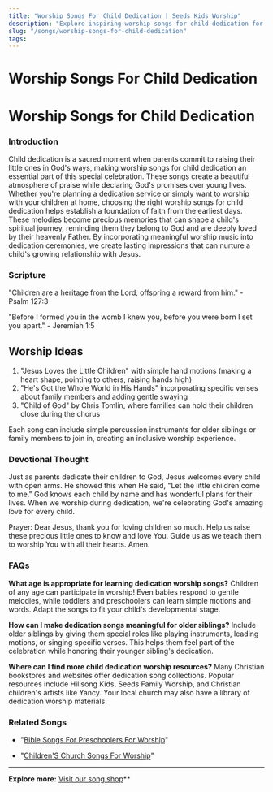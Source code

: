 ```yaml
---
title: "Worship Songs For Child Dedication | Seeds Kids Worship"
description: "Explore inspiring worship songs for child dedication for children's worship and faith development. Biblical music resources for families and ministry."
slug: "/songs/worship-songs-for-child-dedication"
tags:
---
```


# Worship Songs For Child Dedication

# Worship Songs for Child Dedication
### Introduction
Child dedication is a sacred moment when parents commit to raising their little ones in God's ways, making worship songs for child dedication an essential part of this special celebration. These songs create a beautiful atmosphere of praise while declaring God's promises over young lives. Whether you're planning a dedication service or simply want to worship with your children at home, choosing the right worship songs for child dedication helps establish a foundation of faith from the earliest days. These melodies become precious memories that can shape a child's spiritual journey, reminding them they belong to God and are deeply loved by their heavenly Father. By incorporating meaningful worship music into dedication ceremonies, we create lasting impressions that can nurture a child's growing relationship with Jesus.

### Scripture
"Children are a heritage from the Lord, offspring a reward from him." - Psalm 127:3

"Before I formed you in the womb I knew you, before you were born I set you apart." - Jeremiah 1:5

## Worship Ideas
1. "Jesus Loves the Little Children" with simple hand motions (making a heart shape, pointing to others, raising hands high)
2. "He's Got the Whole World in His Hands" incorporating specific verses about family members and adding gentle swaying
3. "Child of God" by Chris Tomlin, where families can hold their children close during the chorus

Each song can include simple percussion instruments for older siblings or family members to join in, creating an inclusive worship experience.

### Devotional Thought
Just as parents dedicate their children to God, Jesus welcomes every child with open arms. He showed this when He said, "Let the little children come to me." God knows each child by name and has wonderful plans for their lives. When we worship during dedication, we're celebrating God's amazing love for every child.

Prayer: Dear Jesus, thank you for loving children so much. Help us raise these precious little ones to know and love You. Guide us as we teach them to worship You with all their hearts. Amen.

### FAQs
**What age is appropriate for learning dedication worship songs?**
Children of any age can participate in worship! Even babies respond to gentle melodies, while toddlers and preschoolers can learn simple motions and words. Adapt the songs to fit your child's developmental stage.

**How can I make dedication songs meaningful for older siblings?**
Include older siblings by giving them special roles like playing instruments, leading motions, or singing specific verses. This helps them feel part of the celebration while honoring their younger sibling's dedication.

**Where can I find more child dedication worship resources?**
Many Christian bookstores and websites offer dedication song collections. Popular resources include Hillsong Kids, Seeds Family Worship, and Christian children's artists like Yancy. Your local church may also have a library of dedication worship materials.

### Related Songs

- "[Bible Songs For Preschoolers For Worship](/songs/bible-songs-for-preschoolers-for-worship/)"

- "[Children'S Church Songs For Worship](/songs/children-s-church-songs-for-worship/)"

---

**Explore more:** [Visit our song shop](https://seedskidsworship.com/shop)**

<!-- Schema Markup -->
<script type="application/ld+json">
{
  "@context": "https://schema.org",
  "@type": "MusicRecording",
  "name": "Worship Songs For Child Dedication",
  "byArtist": {
    "@type": "MusicGroup",
    "name": "Seeds Kids Worship"
  },
  "isFamilyFriendly": true,
  "url": "https://seedskidsworship.com/songs/worship-songs-for-child-dedication/"
}
</script>
